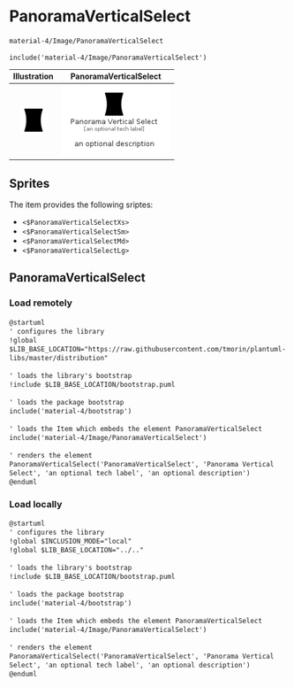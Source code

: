 # PanoramaVerticalSelect


```text
material-4/Image/PanoramaVerticalSelect
```

```text
include('material-4/Image/PanoramaVerticalSelect')
```



| Illustration | PanoramaVerticalSelect |
| :---: | :---: |
| ![illustration for Illustration](../../material-4/Image/PanoramaVerticalSelect.png) | ![illustration for PanoramaVerticalSelect](../../material-4/Image/PanoramaVerticalSelect.Local.png) |



## Sprites
The item provides the following sriptes:

- `<$PanoramaVerticalSelectXs>`
- `<$PanoramaVerticalSelectSm>`
- `<$PanoramaVerticalSelectMd>`
- `<$PanoramaVerticalSelectLg>`





## PanoramaVerticalSelect

### Load remotely
```plantuml
@startuml
' configures the library
!global $LIB_BASE_LOCATION="https://raw.githubusercontent.com/tmorin/plantuml-libs/master/distribution"

' loads the library's bootstrap
!include $LIB_BASE_LOCATION/bootstrap.puml

' loads the package bootstrap
include('material-4/bootstrap')

' loads the Item which embeds the element PanoramaVerticalSelect
include('material-4/Image/PanoramaVerticalSelect')

' renders the element
PanoramaVerticalSelect('PanoramaVerticalSelect', 'Panorama Vertical Select', 'an optional tech label', 'an optional description')
@enduml
```

### Load locally
```plantuml
@startuml
' configures the library
!global $INCLUSION_MODE="local"
!global $LIB_BASE_LOCATION="../.."

' loads the library's bootstrap
!include $LIB_BASE_LOCATION/bootstrap.puml

' loads the package bootstrap
include('material-4/bootstrap')

' loads the Item which embeds the element PanoramaVerticalSelect
include('material-4/Image/PanoramaVerticalSelect')

' renders the element
PanoramaVerticalSelect('PanoramaVerticalSelect', 'Panorama Vertical Select', 'an optional tech label', 'an optional description')
@enduml
```

